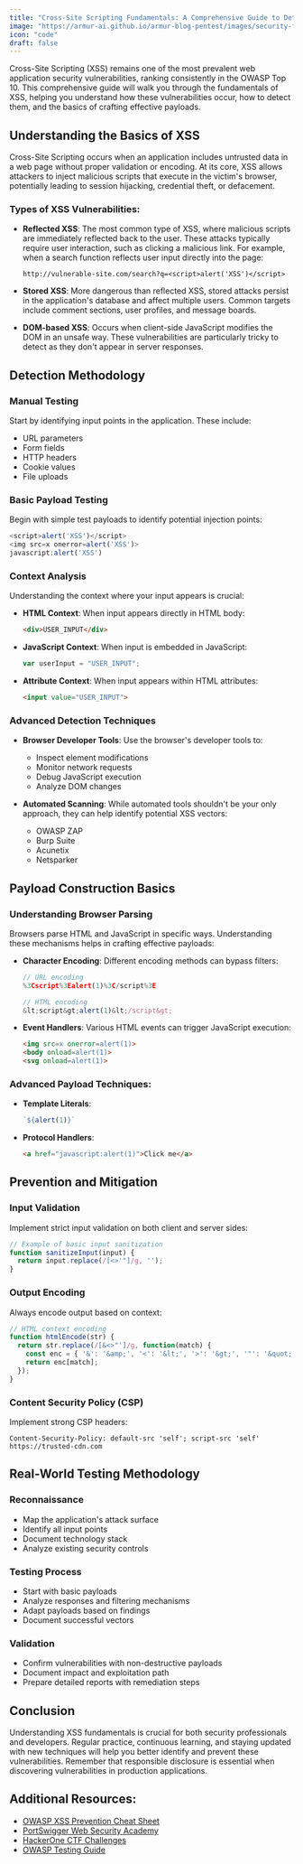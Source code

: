 ```yaml
---
title: "Cross-Site Scripting Fundamentals: A Comprehensive Guide to Detection and Exploitation"
image: "https://armur-ai.github.io/armur-blog-pentest/images/security-fundamentals.png"
icon: "code"
draft: false
---
```


Cross-Site Scripting (XSS) remains one of the most prevalent web application security vulnerabilities, ranking consistently in the OWASP Top 10. This comprehensive guide will walk you through the fundamentals of XSS, helping you understand how these vulnerabilities occur, how to detect them, and the basics of crafting effective payloads.

## Understanding the Basics of XSS

Cross-Site Scripting occurs when an application includes untrusted data in a web page without proper validation or encoding. At its core, XSS allows attackers to inject malicious scripts that execute in the victim's browser, potentially leading to session hijacking, credential theft, or defacement.

### Types of XSS Vulnerabilities:

- **Reflected XSS**: The most common type of XSS, where malicious scripts are immediately reflected back to the user. These attacks typically require user interaction, such as clicking a malicious link. For example, when a search function reflects user input directly into the page:
  ```
  http://vulnerable-site.com/search?q=<script>alert('XSS')</script>
  ```

- **Stored XSS**: More dangerous than reflected XSS, stored attacks persist in the application's database and affect multiple users. Common targets include comment sections, user profiles, and message boards.

- **DOM-based XSS**: Occurs when client-side JavaScript modifies the DOM in an unsafe way. These vulnerabilities are particularly tricky to detect as they don't appear in server responses.

## Detection Methodology

### Manual Testing

Start by identifying input points in the application. These include:

- URL parameters
- Form fields
- HTTP headers
- Cookie values
- File uploads

### Basic Payload Testing

Begin with simple test payloads to identify potential injection points:

```javascript
<script>alert('XSS')</script>
<img src=x onerror=alert('XSS')>
javascript:alert('XSS')
```

### Context Analysis

Understanding the context where your input appears is crucial:

- **HTML Context**: When input appears directly in HTML body:
  ```html
  <div>USER_INPUT</div>
  ```

- **JavaScript Context**: When input is embedded in JavaScript:
  ```javascript
  var userInput = "USER_INPUT";
  ```

- **Attribute Context**: When input appears within HTML attributes:
  ```html
  <input value="USER_INPUT">
  ```

### Advanced Detection Techniques

- **Browser Developer Tools**: Use the browser's developer tools to:
  - Inspect element modifications
  - Monitor network requests
  - Debug JavaScript execution
  - Analyze DOM changes

- **Automated Scanning**: While automated tools shouldn't be your only approach, they can help identify potential XSS vectors:
  - OWASP ZAP
  - Burp Suite
  - Acunetix
  - Netsparker

## Payload Construction Basics

### Understanding Browser Parsing

Browsers parse HTML and JavaScript in specific ways. Understanding these mechanisms helps in crafting effective payloads:

- **Character Encoding**: Different encoding methods can bypass filters:
  ```javascript
  // URL encoding
  %3Cscript%3Ealert(1)%3C/script%3E

  // HTML encoding
  &lt;script&gt;alert(1)&lt;/script&gt;
  ```

- **Event Handlers**: Various HTML events can trigger JavaScript execution:
  ```html
  <img src=x onerror=alert(1)>
  <body onload=alert(1)>
  <svg onload=alert(1)>
  ```

### Advanced Payload Techniques:

- **Template Literals**:
  ```javascript
  `${alert(1)}`
  ```

- **Protocol Handlers**:
  ```html
  <a href="javascript:alert(1)">Click me</a>
  ```

## Prevention and Mitigation

### Input Validation

Implement strict input validation on both client and server sides:

```javascript
// Example of basic input sanitization
function sanitizeInput(input) { 
  return input.replace(/[<>'"]/g, ''); 
}
```

### Output Encoding

Always encode output based on context:

```javascript
// HTML context encoding
function htmlEncode(str) {
  return str.replace(/[&<>"']/g, function(match) { 
    const enc = { '&': '&amp;', '<': '&lt;', '>': '&gt;', '"': '&quot;', "'": '&#39;' }; 
    return enc[match]; 
  });
}
```

### Content Security Policy (CSP)

Implement strong CSP headers:

```
Content-Security-Policy: default-src 'self'; script-src 'self' https://trusted-cdn.com
```

## Real-World Testing Methodology

### Reconnaissance

- Map the application's attack surface
- Identify all input points
- Document technology stack
- Analyze existing security controls

### Testing Process

- Start with basic payloads
- Analyze responses and filtering mechanisms
- Adapt payloads based on findings
- Document successful vectors

### Validation

- Confirm vulnerabilities with non-destructive payloads
- Document impact and exploitation path
- Prepare detailed reports with remediation steps

## Conclusion

Understanding XSS fundamentals is crucial for both security professionals and developers. Regular practice, continuous learning, and staying updated with new techniques will help you better identify and prevent these vulnerabilities. Remember that responsible disclosure is essential when discovering vulnerabilities in production applications.

## Additional Resources:

- [OWASP XSS Prevention Cheat Sheet](https://owasp.org/www-project-cheat-sheets/cheatsheets/Cross_Site_Scripting_Prevention_Cheat_Sheet.html)
- [PortSwigger Web Security Academy](https://portswigger.net/web-security)
- [HackerOne CTF Challenges](https://www.hackerone.com/ctf)
- [OWASP Testing Guide](https://owasp.org/www-project-web-security-testing-guide/)